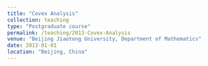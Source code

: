 ```yaml
---
title: "Covex Analysis"
collection: teaching
type: "Postgraduate course"
permalink: /teaching/2013-Covex-Analysis
venue: "Beijing Jiaotong University, Department of Mathematics"
date: 2013-01-01
location: "Beijing, China"
---
```

